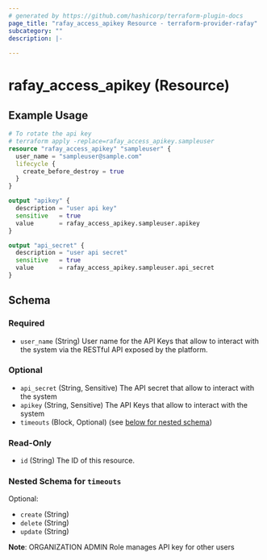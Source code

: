 ```yaml
---
# generated by https://github.com/hashicorp/terraform-plugin-docs
page_title: "rafay_access_apikey Resource - terraform-provider-rafay"
subcategory: ""
description: |-
  
---
```


# rafay_access_apikey (Resource)



## Example Usage

```terraform
# To rotate the api key
# terraform apply -replace=rafay_access_apikey.sampleuser
resource "rafay_access_apikey" "sampleuser" {
  user_name = "sampleuser@sample.com"
  lifecycle {
    create_before_destroy = true
  }
}

output "apikey" {
  description = "user api key"
  sensitive   = true
  value       = rafay_access_apikey.sampleuser.apikey
}

output "api_secret" {
  description = "user api secret"
  sensitive   = true
  value       = rafay_access_apikey.sampleuser.api_secret
}
```

<!-- schema generated by tfplugindocs -->
## Schema

### Required

- `user_name` (String) User name for the API Keys that allow to interact with the system via the RESTful API exposed by the platform.

### Optional

- `api_secret` (String, Sensitive) The API secret that allow to interact with the system
- `apikey` (String, Sensitive) The API Keys that allow to interact with the system
- `timeouts` (Block, Optional) (see [below for nested schema](#nestedblock--timeouts))

### Read-Only

- `id` (String) The ID of this resource.

<a id="nestedblock--timeouts"></a>
### Nested Schema for `timeouts`

Optional:

- `create` (String)
- `delete` (String)
- `update` (String)

**Note**: ORGANIZATION ADMIN Role manages API key for other users 
